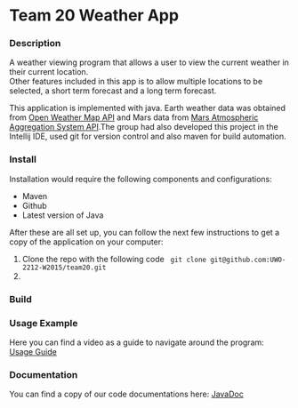 # Team 20 Weather App

### Description
A weather viewing program that allows a user to view the current weather in their current location.   
Other features included in this app is to allow multiple locations to be selected, a short term forecast and a long term forecast. 

This application is implemented with java. Earth weather data was obtained from [Open Weather Map API](http://openweathermap.org) and Mars data from [Mars Atmospheric Aggregation System API](http://marsweather.ingenology.com/).The group had also developed this project in the Intellij IDE, used git for version control and also maven for build automation.

### Install
Installation would require the following components and configurations:
* Maven
* Github
* Latest version of Java

After these are all set up, you can follow the next few instructions to get a copy of the application on your computer:

1. Clone the repo with the following code
   ```  git clone git@github.com:UWO-2212-W2015/team20.git ```
2. 

### Build

### Usage Example

Here you can find a video as a guide to navigate around the program:
[Usage Guide](https://www.youtube.com/watch?v=TquBZH7Ji_w)

### Documentation

You can find a copy of our code documentations here:
[JavaDoc](https://github.com/UWO-2212-W2015/team20/blob/master/WeatherProject20/doc/index.html)